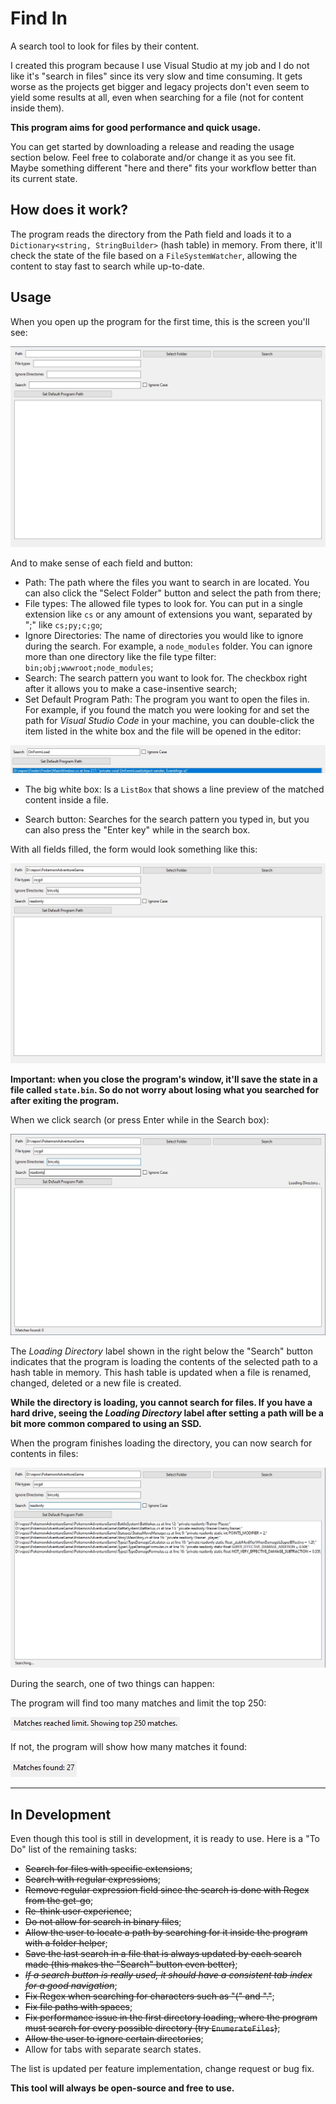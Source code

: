 # Find In

A search tool to look for files by their content.

I created this program because I use Visual Studio at my job and I do not like it's "search in files" since its very slow and time consuming. It gets worse as the projects get bigger and legacy projects don't even seem to yield some results at all, even when searching for a file (not for content inside them).

**This program aims for good performance and quick usage.**

You can get started by downloading a release and reading the usage section below. Feel free to colaborate and/or change it as you see fit. Maybe something different "here and there" fits your workflow better than its current state.

## How does it work?

The program reads the directory from the Path field and loads it to a `Dictionary<string, StringBuilder>` (hash table) in memory. From there, it'll check the state of the file based on a `FileSystemWatcher`, allowing the content to stay fast to search while up-to-date.

## Usage

When you open up the program for the first time, this is the screen you'll see:

![A screenshot of the Initial Screen](DocsImages/InitialScreen.jpg)

And to make sense of each field and button:

- Path: The path where the files you want to search in are located. You can also click the "Select Folder" button and select the path from there;
- File types: The allowed file types to look for. You can put in a single extension like `cs` or any amount of extensions you want, separated by ";" like `cs;py;c;go`;
- Ignore Directories: The name of directories you would like to ignore during the search. For example, a `node_modules` folder. You can ignore more than one directory like the file type filter: `bin;obj;wwwroot;node_modules`;
- Search: The search pattern you want to look for. The checkbox right after it allows you to make a case-insentive search;
- Set Default Program Path: The program you want to open the files in. For example, if you found the match you were looking for and set the path for _Visual Studio Code_ in your machine, you can double-click the item listed in the white box and the file will be opened in the editor:

![A screenshot showing a highlighted item in the ListBox result](DocsImages/DoubleClickToOpenInYourSetDefaultProgram.jpg)

- The big white box: Is a `ListBox` that shows a line preview of the matched content inside a file.

- Search button: Searches for the search pattern you typed in, but you can also press the "Enter key" while in the search box.

With all fields filled, the form would look something like this:

![A screenshot of the initial screen with all fields filled](DocsImages/AllFieldsFilled.jpg)

**Important: when you close the program's window, it'll save the state in a file called `state.bin`. So do not worry about losing what you searched for after exiting the program.**

When we click search (or press Enter while in the Search box):

![A screenshot with the program loading the select path/directory](DocsImages/LoadingDirectory.jpg)

The _Loading Directory_ label shown in the right below the "Search" button indicates that the program is loading the contents of the selected path
to a hash table in memory. This hash table is updated when a file is renamed, changed, deleted or a new file is created.

**While the directory is loading, you cannot search for files. If you have a hard drive, seeing the _Loading Directory_ label after setting a path will be a bit more common compared to using an SSD.**

When the program finishes loading the directory, you can now search for contents in files:

![A screenshot of the program searching for matches](DocsImages/Searching.jpg)

During the search, one of two things can happen: 

The program will find too many matches and limit the top 250:

![A screenshot of the program showing the match limit](DocsImages/MatchLimit.jpg)

If not, the program will show how many matches it found:

![A screenshot of the program showing the number of matches](DocsImages/MatchesFound.jpg)

-------------
## In Development

Even though this tool is still in development, it is ready to use. Here is a "To Do" list of the remaining tasks:

- ~~Search for files with specific extensions~~;
- ~~Search with regular expressions~~;
- ~~Remove regular expression field since the search is done with Regex from the get-go~~;
- ~~Re-think user experience~~;
- ~~Do not allow for search in binary files~~;
- ~~Allow the user to locate a path by searching for it inside the program with a folder helper~~;
- ~~Save the last search in a file that is always updated by each search made (this makes the "Search" button even better)~~;
- ~~_If a search button is really used, it should have a consistent tab index for a good navigation_~~;
- ~~Fix Regex when searching for characters such as "(" and "."~~;
- ~~Fix file paths with spaces~~;
- ~~Fix performance issue in the first directory loading, where the program must search for every possible directory (try `EnumerateFiles`)~~;
- ~~Allow the user to ignore certain directories~~;
- Allow for tabs with separate search states.

The list is updated per feature implementation, change request or bug fix.

**This tool will always be open-source and free to use.**
